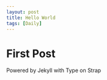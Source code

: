 ```yaml
---
layout: post
title: Hello World
tags: [Daily]
---
```


# First Post

Powered by Jekyll with Type on Strap


